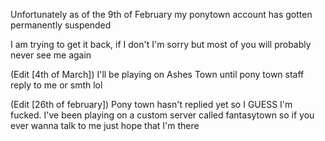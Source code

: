 Unfortunately as of the 9th of February my ponytown account has gotten permanently suspended

I am trying to get it back, if I don't I'm sorry but most of you will probably never see me again

(Edit [4th of March]) I'll be playing on Ashes Town until pony town staff reply to me or smth lol

(Edit [26th of february]) Pony town hasn't replied yet so I GUESS I'm fucked. I've been playing on a custom server called fantasytown so if you ever wanna talk to me just hope that I'm there
